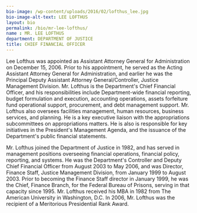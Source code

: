 ```yaml
---
bio-image: /wp-content/uploads/2016/02/lofthus_lee.jpg
bio-image-alt-text: LEE LOFTHUS
layout: bio
permalink: /bio/mr-lee-lofthus/
name : MR. LEE LOFTHUS
department: DEPARTMENT OF JUSTICE
title: CHIEF FINANCIAL OFFICER
---
```

   Lee Lofthus was appointed as Assistant Attorney General for Administration on December 15, 2006. Prior to his appointment, he served as the Acting Assistant Attorney General for Administration, and earlier he was the Principal Deputy Assistant Attorney General/Controller, Justice Management Division. Mr. Lofthus is the Department's Chief Financial Officer, and his responsibilities include Department-wide financial reporting, budget formulation and execution, accounting operations, assets forfeiture fund operational support, procurement, and debt management support. Mr. Lofthus also oversees facilities management, human resources, business services, and planning. He is a key executive liaison with the appropriations subcommittees on appropriations matters. He is also is responsible for key initiatives in the President's Management Agenda, and the issuance of the Department's public financial statements.
             
   Mr. Lofthus joined the Department of Justice in 1982, and has served in management positions overseeing financial operations, financial policy, reporting, and systems. He was the Department's Controller and Deputy Chief Financial Officer from August 2003 to May 2006, and was Director, Finance Staff, Justice Management Division, from January 1999 to August 2003. Prior to becoming the Finance Staff director in January 1999, he was the Chief, Finance Branch, for the Federal Bureau of Prisons, serving in that capacity since 1995. Mr. Lofthus received his MBA in 1982 from The American University in Washington, D.C. In 2006, Mr. Lofthus was the recipient of a Meritorious Presidential Rank Award.

